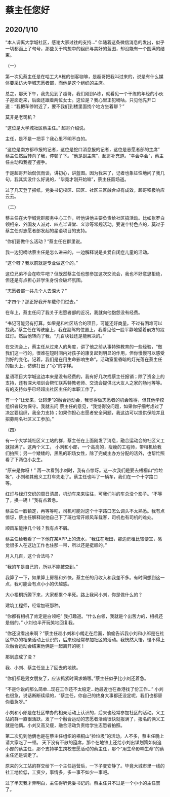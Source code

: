 # 蔡主任您好
## 2020/1/10

“本人调离大学城社区，感谢大家过往的支持...” 伴随着这条微信消息的发出，似乎一切都画上了句号，那些关于构想中的组织与美好的蓝图，却没能有一个圆满的结束。

（一）

第一次见蔡主任是在哈工大A栋的创客咖啡，是超哥把我叫过来的，说是有什么媒体要采访大学城志愿者部，而他是这个组织的主席。

总之，那天下午，我先见到了超哥，我们刚到A栋，就看见一个干练的年经的小伙子迎面走来，后面还跟着两位女士。这位是？我心里正犯嘀咕。只见他先开口道：“我把车停附近了，要不我们到楼里面找个地方坐着聊？”

莫非是老司机？

“这位是大学城社区蔡主任。” 超哥介绍说。

主任，是不是一把手？我心里不明不白的。

“这位是南方都市报的记者，这位是蛇口消息报的记者，这位是志愿者部的主席” 蔡主任然后转向了我，停顿了下。“他是副主席”，超哥补充道。“幸会幸会”，蔡主任主动和我握了握手。

于是超哥开始侃侃而谈，讲初心，讲蓝图。因为我来了，记者也象征性地问了我几句，我其实没什么好说的，“毕竟才刚开始嘛”，蔡主任圆场道。

过了几天登了报纸，党委书记校区、园区、社区三区融合卓有成效，超哥积极响应云云。


（二）

蔡主任在大学城党群服务中心工作，听他讲他主要负责给社区搞活动。比如张罗白领相亲、外国友人派对、四点半课堂、义诊等常规活动。要说个特色点的，莫过于蔡主任对志愿者部发起的星语项目的支持。

“你们要做什么活动？”蔡主任在群里说。

我一边犯嘀咕蔡主任是怎么进来的，一边解释说是关爱自闭症儿童的活动。

“这个呀？我以前就是专业做这个的。”

这位兄弟不会在吹牛吧？但既然蔡主任也想参加这次交流会，我也不好意思拒绝，但还是有点担心非学生身份会破坏氛围。

“志愿者部一共几个人去深大？” 

“才四个？那正好我开车载你们过去。”

在车上，蔡主任问了我关于志愿者部的近况，我就向他抱怨没有经费。

“书记可能另有打算。如果是和社区结合的项目，可能还好商量。不过有困难可以找我。”蔡主任在驾驶座上，我在副驾的位置上，我看见他一脸平静地望着前方的霓虹灯。然后他转向了我，“几百块钱还是能解决的。”

在交流会上，蔡主任从过来人的角度，讲了他之前从事特殊教育的一些经验，“做我们这一行的，很难在短时间内对孩子的康复起到明显的作用，但你慢慢可以感受到好的变化。记着，我们是在用生命影响生命”。活动室里昏暗的灯光落在蔡主任的额头上，仿佛打出了“心”的字样。

星语项目大学城这边本来是没有经费的，我有好几次找蔡主任报销；除了资金上的支持，还有深大培训会帮忙联系特教老师、交流会提供北大友人之家的场地等等。有的支持似乎已经超出社区主任的本职工作了。

有一个“让爱来，让碍走”的融合运动会，我觉得做志愿者的机会难得，但其他学校组织者较为保守。我就去问
蔡主任的意见，“我觉得没问题，如果你仔细考虑过了决定要组织，我全力支持；如果你担心志愿者安全问题，我这边可以提供保险并且招募两名社区义工参加。”

（四）

有一个大学城社区义工站的群，蔡主任在上面刚发了消息，融合运动会的社区义工就报满了。这两个义工，
小刘和小郎，一个高高的，瘦瘦的工程师，带相机给我们拍照；另一个矮矮的，黑黑的职场女性，除了完成主办方分配的活外，也帮忙照看了下两位小女生。

“原来是你呀！” 再一次看到小刘时，我有点惊讶。这一次我们是要去梧桐山“捡垃圾”，小刘和其他义工打车先走了。蔡主任也叫了一辆车，我们在一个十字路口等。

红灯与绿灯交织的周日清晨，机动车来来往往，可我们叫的车总没个影子。“不等了，换一辆！”我有点着急。

蔡主任一脸镇定，再等等吧，司机可能对这个十字路口怎么调头不太熟悉。我有点惊讶，蔡主任解释说他自己下了班也常开顺风车载客，司机也有司机的难处。

顺风车能挣几个钱？我有点不屑。

蔡主任给我看了一下他在某APP上的流水，“我住在坂田，那边房租比较便宜，感觉很多人在这边工作也住那一带，所以还是挺顺的。”

月入几百，这个合法吗？

“我的车是自己的，所以不能被查到。”

我算了一下，如果算上房租和外快，蔡主任的月收入和我差不多。有时间想到这一点，我可能会有点小小的优越感。

大小梧桐折腾下来，大家都累个半死。路上我问小刘，你是做什么的？

建筑工程师，经常加班那种。

“你都有相机了肯定是白领吧” 我打趣道。“什么白领，我就是个出苦力的，相机还是借的。” 小刘也半开玩笑地回复我。

“你还没看出来啊？”蔡主任趁小刘和小朗走在后面，偷偷告诉我小刘和小郎是在社区举办的相亲活动上认识的，后来也经常参加社区的活动。我恍然大悟，怪不得上次融合运动会结束他俩是一起离开的呢！

那到底成了没？

我、小刘、蔡主任坐上了回去的地铁。

“你们都是男女朋友了，应该抓紧时间求婚哪。”蔡主任似乎比小刘还着急。

“不是你说的那么简单...现在工作还不太稳定...她最近也在香港找了份工作...” 小刘也很急，说话断断续续的，“蔡主任，你自己的终身大事都还没定呢，我们也都替你着急呀。”

小刘和小郎是在社区举办的相亲活动上认识的，后来也经常参加社区的活动。义工站的群一直很活跃，发了一个融合运动的志愿者活动很快就报满了，报名的俩义工就是他俩。小刘又高又瘦，融合活动负责给学生志愿者拍照。


第二次见到他俩也是在蔡主任组织的梧桐山“捡垃圾”的活动，人不多，蔡主任晚上请大家吃了一顿。
天下没有不散的筵席，那个在地铁上还给小刘出谋划策如何追小郎的蔡主任，那个支持学生跨校志愿活动的蔡主任，那个“用生命影响生命”的蔡主任还是调走了。

原来的义工站的群交给下一个主任运营后，一下子变安静了。毕竟大城市里一线的社工地位低，工资少，事情多，多一事不如少一事吧。

过了半天我才弄明白，主任得听党委书记的。蔡主任只不过是一个小小的主任罢了。
